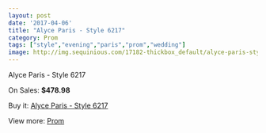 ```yaml
---
layout: post
date: '2017-04-06'
title: "Alyce Paris - Style 6217"
category: Prom
tags: ["style","evening","paris","prom","wedding"]
image: http://img.sequinious.com/17182-thickbox_default/alyce-paris-style-6217.jpg
---
```

Alyce Paris - Style 6217

On Sales: **$478.98**
<a href="https://www.sequinious.com/prom/8117-alyce-paris-style-6217.html"><amp-img layout="responsive" width="600" height="600" src="//img.sequinious.com/17182-thickbox_default/alyce-paris-style-6217.jpg" alt="Alyce Paris - Style 6217 0" /></a>
<a href="https://www.sequinious.com/prom/8117-alyce-paris-style-6217.html"><amp-img layout="responsive" width="600" height="600" src="//img.sequinious.com/17183-thickbox_default/alyce-paris-style-6217.jpg" alt="Alyce Paris - Style 6217 1" /></a>

Buy it: [Alyce Paris - Style 6217](https://www.sequinious.com/prom/8117-alyce-paris-style-6217.html "Alyce Paris - Style 6217")

View more: [Prom](https://www.sequinious.com/7-prom "Prom")